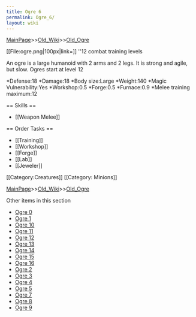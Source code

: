 ```yaml
---
title: Ogre 6
permalink: Ogre_6/
layout: wiki
---
```


[MainPage](/keeperrl_wiki/ "wikilink")>>[Old_Wiki](/keeperrl_wiki/Old_Wiki "wikilink")>>[Old_Ogre](/keeperrl_wiki/Old_Ogre "wikilink")

[[File:ogre.png|100px|link=]] ''12 combat training levels

An ogre is a large humanoid with 2 arms and 2 legs. It is strong and agile, but slow. Ogres start at level 12

*Defense:18
*Damage:18
*Body size:Large
*Weight:140
*Magic Vulnerability:Yes
*Workshop:0.5
*Forge:0.5
*Furnace:0.9
*Melee training maximum:12


== Skills ==
* [[Weapon Melee]]

== Order Tasks ==
* [[Training]]
* [[Workshop]]
* [[Forge]]
* [[Lab]]
* [[Jeweler]]

[[Category:Creatures]]
[[Category: Minions]]

[MainPage](/keeperrl_wiki/ "wikilink")>>[Old_Wiki](/keeperrl_wiki/Old_Wiki "wikilink")>>[Old_Ogre](/keeperrl_wiki/Old_Ogre "wikilink")

Other items in this section
-    [Ogre 0](/keeperrl_wiki/Ogre_0 "wikilink")
-    [Ogre 1](/keeperrl_wiki/Ogre_1 "wikilink")
-    [Ogre 10](/keeperrl_wiki/Ogre_10 "wikilink")
-    [Ogre 11](/keeperrl_wiki/Ogre_11 "wikilink")
-    [Ogre 12](/keeperrl_wiki/Ogre_12 "wikilink")
-    [Ogre 13](/keeperrl_wiki/Ogre_13 "wikilink")
-    [Ogre 14](/keeperrl_wiki/Ogre_14 "wikilink")
-    [Ogre 15](/keeperrl_wiki/Ogre_15 "wikilink")
-    [Ogre 16](/keeperrl_wiki/Ogre_16 "wikilink")
-    [Ogre 2](/keeperrl_wiki/Ogre_2 "wikilink")
-    [Ogre 3](/keeperrl_wiki/Ogre_3 "wikilink")
-    [Ogre 4](/keeperrl_wiki/Ogre_4 "wikilink")
-    [Ogre 5](/keeperrl_wiki/Ogre_5 "wikilink")
-    [Ogre 7](/keeperrl_wiki/Ogre_7 "wikilink")
-    [Ogre 8](/keeperrl_wiki/Ogre_8 "wikilink")
-    [Ogre 9](/keeperrl_wiki/Ogre_9 "wikilink")
